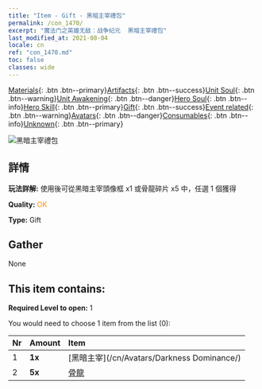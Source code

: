 ```yaml
---
title: "Item - Gift - 黑暗主宰禮包"
permalink: /con_1470/
excerpt: "魔法门之英雄无敌：战争纪元  黑暗主宰禮包"
last_modified_at: 2021-08-04
locale: cn
ref: "con_1470.md"
toc: false
classes: wide
---
```

 [Materials](/ItemsCN/){: .btn .btn--primary}[Artifacts](/ItemsCN/Artifacts/){: .btn .btn--success}[Unit Soul](/ItemsCN/UnitSoul/){: .btn .btn--warning}[Unit Awakening](/ItemsCN/UnitAwakening/){: .btn .btn--danger}[Hero Soul](/ItemsCN/HeroSoul/){: .btn .btn--info}[Hero Skill](/ItemsCN/HeroSkill/){: .btn .btn--primary}[Gift](/ItemsCN/Gift/){: .btn .btn--success}[Event related](/ItemsCN/Events/){: .btn .btn--warning}[Avatars](/ItemsCN/Avatars/){: .btn .btn--danger}[Consumables](/ItemsCN/Consumables/){: .btn .btn--info}[Unknown](/ItemsCN/Unknown/){: .btn .btn--primary}

 ![黑暗主宰禮包](/images/t/i_907084.png)

## 詳情
 **玩法詳解:** 使用後可從黑暗主宰頭像框 x1 或骨龍碎片 x5 中，任選 1 個獲得

 **Quality:** <span style="color: #FF8C00">OK</span>

 **Type:** Gift

## Gather

  None

## This item contains:

 **Required Level to open:** 1

 You would need to choose 1 item from the list (0):

  | Nr | Amount |     Item    |
  |:---|:-------|:------------|
  | 1 |  **1x** | [黑暗主宰](/cn/Avatars/Darkness Dominance/) |  | 
  | 2 |  **5x** | [骨龍](/cn/Items/unt_214/) |  | 
